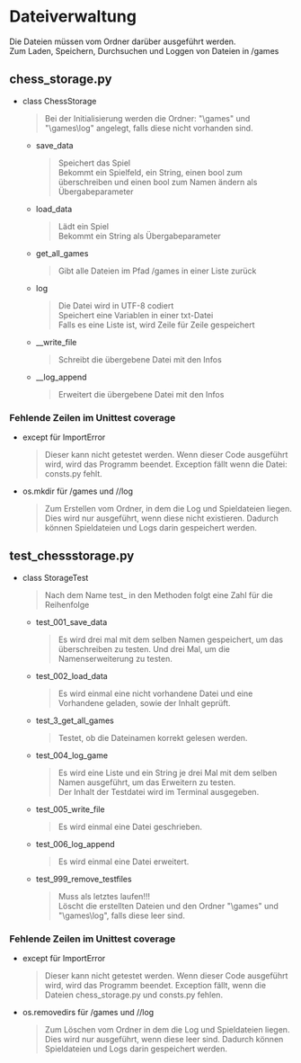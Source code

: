 # Dateiverwaltung

Die Dateien müssen vom Ordner darüber ausgeführt werden.\
Zum Laden, Speichern, Durchsuchen und Loggen von Dateien in /games

## chess_storage.py

* class ChessStorage
    >Bei der Initialisierung werden die Ordner: "\games" und "\games\log" angelegt, falls diese nicht vorhanden sind.
    * save_data
        >Speichert das Spiel\
        >Bekommt ein Spielfeld, ein String, einen bool zum überschreiben und einen bool zum Namen ändern als Übergabeparameter
    * load_data
        >Lädt ein Spiel\
        >Bekommt ein String als Übergabeparameter
    * get_all_games
        >Gibt alle Dateien im Pfad /games in einer Liste zurück
    * log
        >Die Datei wird in UTF-8 codiert\
        >Speichert eine Variablen in einer txt-Datei\
        >Falls es eine Liste ist, wird Zeile für Zeile gespeichert
    * __write_file
        >Schreibt die übergebene Datei mit den Infos
    * __log_append
        >Erweitert die übergebene Datei mit den Infos

### Fehlende Zeilen im Unittest coverage

* except für ImportError
    >Dieser kann nicht getestet werden. Wenn dieser Code ausgeführt wird, wird das Programm beendet. Exception fällt wenn die Datei: consts.py fehlt.
* os.mkdir für /games und //log
    >Zum Erstellen vom Ordner, in dem die Log und Spieldateien liegen. Dies wird nur ausgeführt, wenn diese nicht existieren. Dadurch können Spieldateien und Logs darin gespeichert werden.

## test_chessstorage.py

* class StorageTest
    >Nach dem Name test_ in den Methoden folgt eine Zahl für die Reihenfolge
    * test_001_save_data
        >Es wird drei mal mit dem selben Namen gespeichert, um das überschreiben zu testen. Und drei Mal, um die Namenserweiterung zu testen.
    * test_002_load_data
        >Es wird einmal eine nicht vorhandene Datei und eine Vorhandene geladen, sowie der Inhalt geprüft.
    * test_3_get_all_games
        >Testet, ob die Dateinamen korrekt gelesen werden.
    * test_004_log_game
        >Es wird eine Liste und ein String je drei Mal mit dem selben Namen ausgeführt, um das Erweitern zu testen.\
        >Der Inhalt der Testdatei wird im Terminal ausgegeben.
    * test_005_write_file
        >Es wird einmal eine Datei geschrieben.
    * test_006_log_append
        >Es wird einmal eine Datei erweitert.
    * test_999_remove_testfiles
        >Muss als letztes laufen!!!\
        >Löscht die erstellten Dateien und den Ordner "\games" und "\games\log", falls diese leer sind.

### Fehlende Zeilen im Unittest coverage

* except für ImportError
    >Dieser kann nicht getestet werden. Wenn dieser Code ausgeführt wird, wird das Programm beendet. Exception fällt, wenn die Dateien chess_storage.py und consts.py fehlen.
* os.removedirs für /games und //log
    >Zum Löschen vom Ordner in dem die Log und Spieldateien liegen. Dies wird nur ausgeführt, wenn diese leer sind. Dadurch können Spieldateien und Logs darin gespeichert werden.